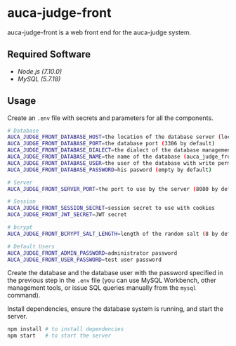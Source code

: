 auca-judge-front
================

auca-judge-front is a web front end for the auca-judge system.

## Required Software

* _Node.js (7.10.0)_
* _MySQL (5.7.18)_

## Usage

Create an `.env` file with secrets and parameters for all the components.

```bash
# Database
AUCA_JUDGE_FRONT_DATABASE_HOST=the location of the database server (localhost by default)
AUCA_JUDGE_FRONT_DATABASE_PORT=the database port (3306 by default)
AUCA_JUDGE_FRONT_DATABASE_DIALECT=the dialect of the database management engine (mysql by default)
AUCA_JUDGE_FRONT_DATABASE_NAME=the name of the database (auca_judge_front by default)
AUCA_JUDGE_FRONT_DATABASE_USER=the user of the database with write permissions (auca_judge_front_user by default)
AUCA_JUDGE_FRONT_DATABASE_PASSWORD=his pasword (empty by default)

# Server
AUCA_JUDGE_FRONT_SERVER_PORT=the port to use by the server (8080 by default)

# Session
AUCA_JUDGE_FRONT_SESSION_SECRET=session secret to use with cookies
AUCA_JUDGE_FRONT_JWT_SECRET=JWT secret

# bcrypt
AUCA_JUDGE_FRONT_BCRYPT_SALT_LENGTH=length of the random salt (8 by default)

# Default Users
AUCA_JUDGE_FRONT_ADMIN_PASSWORD=administrator password
AUCA_JUDGE_FRONT_USER_PASSWORD=test user password
```

Create the database and the database user with the password specified in the
previous step in the `.env` file (you can use MySQL Workbench, other management
tools, or issue SQL queries manually from the `mysql` command).

Install dependencies, ensure the database system is running, and start the
server.

```bash
npm install # to install dependencies
npm start   # to start the server
```

